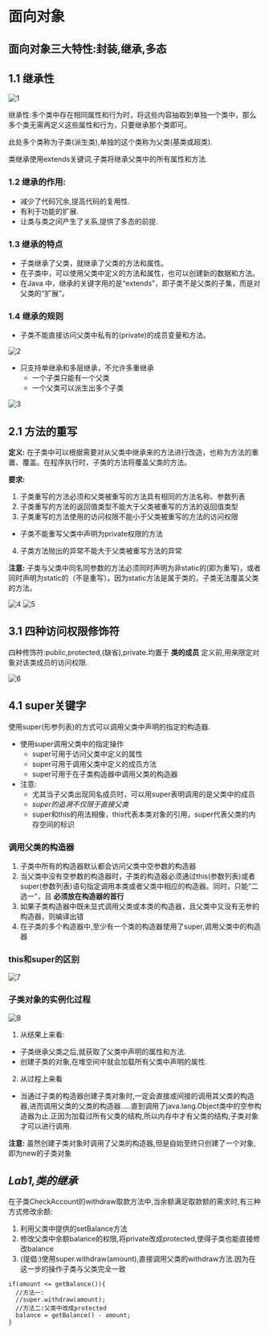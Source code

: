 # 面向对象

## 面向对象三大特性:封装,继承,多态

## 1.1 继承性

![1](https://user-images.githubusercontent.com/91724689/192191645-6dd60d7b-b7df-4c66-81e2-0d10cb9626ee.JPG)

继承性:多个类中存在相同属性和行为时，将这些内容抽取到单独一个类中，那么多个类无需再定义这些属性和行为，只要继承那个类即可。

此处多个类称为子类(派生类),单独的这个类称为父类(基类或超类).

类继承使用extends关键词,子类将继承父类中的所有属性和方法.

### 1.2 继承的作用:
- 减少了代码冗余,提高代码的复用性.
- 有利于功能的扩展.
- 让类与类之间产生了关系,提供了多态的前提.

### 1.3 继承的特点
-  子类继承了父类，就继承了父类的方法和属性。
-  在子类中，可以使用父类中定义的方法和属性，也可以创建新的数据和方法。
-  在Java 中，继承的关键字用的是“extends”，即子类不是父类的子集，而是对父类的“扩展”。

### 1.4 继承的规则
- 子类不能直接访问父类中私有的(private)的成员变量和方法。

![2](https://user-images.githubusercontent.com/91724689/192192571-bd90dadd-d924-4536-87a4-0c4a24255991.JPG)

- 只支持单继承和多层继承，不允许多重继承
  - 一个子类只能有一个父类
  - 一个父类可以派生出多个子类

![3](https://user-images.githubusercontent.com/91724689/192192622-5b3500f7-5c21-46a3-89d4-9f12e0adde61.JPG)

## 2.1 方法的重写

**定义:** 在子类中可以根据需要对从父类中继承来的方法进行改造，也称为方法的重置、覆盖。在程序执行时，子类的方法将覆盖父类的方法。

**要求:** 
1. 子类重写的方法必须和父类被重写的方法具有相同的方法名称、参数列表
2. 子类重写的方法的返回值类型不能大于父类被重写的方法的返回值类型
3. 子类重写的方法使用的访问权限不能小于父类被重写的方法的访问权限
  - 子类不能重写父类中声明为private权限的方法
4. 子类方法抛出的异常不能大于父类被重写方法的异常

**注意:** 子类与父类中同名同参数的方法必须同时声明为非static的(即为重写)，或者同时声明为static的（不是重写）。因为static方法是属于类的，子类无法覆盖父类的方法。

![4](https://user-images.githubusercontent.com/91724689/192213609-7aee6140-06c6-4f7d-b331-c60ffc8d5bf5.JPG)
![5](https://user-images.githubusercontent.com/91724689/192213615-aa4c9459-f68e-4377-8c34-bcc4fc38114c.JPG)

## 3.1 四种访问权限修饰符

四种修饰符:public,protected,(缺省),private.均置于 **类的成员** 定义前,用来限定对象对该类成员的访问权限.

![6](https://user-images.githubusercontent.com/91724689/192214072-4fa30839-7111-4f3b-9aea-b73d05cb73ca.JPG)

## 4.1 super关键字

使用super(形参列表)的方式可以调用父类中声明的指定的构造器.

- 使用super调用父类中的指定操作
  - super可用于访问父类中定义的属性
  - super可用于调用父类中定义的成员方法
  - super可用于在子类构造器中调用父类的构造器
- 注意:
  - 尤其当子父类出现同名成员时，可以用super表明调用的是父类中的成员
  - *super的追溯不仅限于直接父类*
  - super和this的用法相像，this代表本类对象的引用，super代表父类的内存空间的标识

### 调用父类的构造器

1. 子类中所有的构造器默认都会访问父类中空参数的构造器
2. 当父类中没有空参数的构造器时，子类的构造器必须通过this(参数列表)或者super(参数列表)语句指定调用本类或者父类中相应的构造器。同时，只能”二选一”，且 **必须放在构造器的首行**
3. 如果子类构造器中既未显式调用父类或本类的构造器，且父类中又没有无参的构造器，则编译出错
4. 在子类的多个构造器中,至少有一个类的构造器使用了super,调用父类中的构造器

### this和super的区别

![7](https://user-images.githubusercontent.com/91724689/192225498-38cbda84-417e-4631-aded-44fa7a9748bc.JPG)

### 子类对象的实例化过程

![8](https://user-images.githubusercontent.com/91724689/192226083-40c9d4ce-4e69-4dc7-8343-2ea01cca47ae.JPG)

1. 从结果上来看:
  - 子类继承父类之后,就获取了父类中声明的属性和方法.
  - 创建子类的对象,在堆空间中就会加载所有父类中声明的属性.
2. 从过程上来看
  - 当通过子类的构造器创建子类对象时,一定会直接或间接的调用其父类的构造器,进而调用父类的父类的构造器.....直到调用了java.lang.Object类中的空参构造器为止.正因为加载过所有父类的结构,所以内存中才有父类的结构,子类对象才可以进行调用.


**注意:**
虽然创建子类对象时调用了父类的构造器,但是自始至终只创建了一个对象,即为new的子类对象

## *Lab1,类的继承*

在子类CheckAccount的withdraw取款方法中,当余额满足取款额的需求时,有三种方式修改余额:

1. 利用父类中提供的setBalance方法
2. 修改父类中余额balance的权限,将private改成protected,使得子类也能直接修改balance
3. (提倡:)使用super.withdraw(amount),直接调用父类的withdraw方法.因为在这一步的操作子类与父类完全一致

```
if(amount <= getBalance()){
  //方法一:
  //super.withdraw(amount);
  //方法二:父类中改成protected
  balance = getBalance() - amount;
}
```

